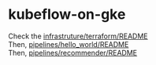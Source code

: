 # kubeflow-on-gke

Check the [infrastruture/terraform/README](infrastructure/terraform/README.md)  
Then, [pipelines/hello_world/README](pipelines/hello_world/README.md)  
Then, [pipelines/recommender/README](pipelines/recommender/README.md)
